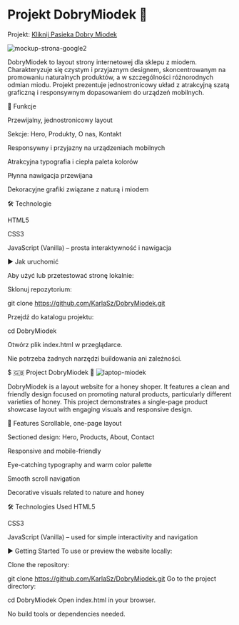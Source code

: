 # Projekt DobryMiodek 🍯
Projekt: [Kliknij Pasieka Dobry Miodek](https://webszyk.github.io/DobryMiodek/index)

![mockup-strona-google2](https://github.com/user-attachments/assets/48e4feb4-107b-467d-bbf8-0cd7bd0a4cf6)

DobryMiodek to layout strony internetowej dla sklepu z miodem. Charakteryzuje się czystym i przyjaznym designem, skoncentrowanym na promowaniu naturalnych produktów, a w szczególności różnorodnych odmian miodu. Projekt prezentuje jednostronicowy układ z atrakcyjną szatą graficzną i responsywnym dopasowaniem do urządzeń mobilnych.

🌼 Funkcje

Przewijalny, jednostronicowy layout

Sekcje: Hero, Produkty, O nas, Kontakt

Responsywny i przyjazny na urządzeniach mobilnych

Atrakcyjna typografia i ciepła paleta kolorów

Płynna nawigacja przewijana

Dekoracyjne grafiki związane z naturą i miodem

🛠 Technologie

HTML5

CSS3

JavaScript (Vanilla) – prosta interaktywność i nawigacja

▶️ Jak uruchomić

Aby użyć lub przetestować stronę lokalnie:

Sklonuj repozytorium:

git clone https://github.com/KarlaSz/DobryMiodek.git

Przejdź do katalogu projektu:

cd DobryMiodek

Otwórz plik index.html w przeglądarce.

Nie potrzeba żadnych narzędzi buildowania ani zależności.

$ 🇬🇧 Project DobryMiodek 🍯
![laptop-miodek](https://github.com/user-attachments/assets/24aea1f4-ea8a-4fe1-bc86-7b6bfb123c79)

DobryMiodek is a layout website for a honey shoper. It features a clean and friendly design focused on promoting natural products, particularly different varieties of honey. This project demonstrates a single-page product showcase layout with engaging visuals and responsive design.

🌼 Features
Scrollable, one-page layout

Sectioned design: Hero, Products, About, Contact

Responsive and mobile-friendly

Eye-catching typography and warm color palette

Smooth scroll navigation

Decorative visuals related to nature and honey

🛠 Technologies Used
HTML5

CSS3

JavaScript (Vanilla) – used for simple interactivity and navigation

▶️ Getting Started
To use or preview the website locally:

Clone the repository:

git clone https://github.com/KarlaSz/DobryMiodek.git
Go to the project directory:

cd DobryMiodek
Open index.html in your browser.

No build tools or dependencies needed.
